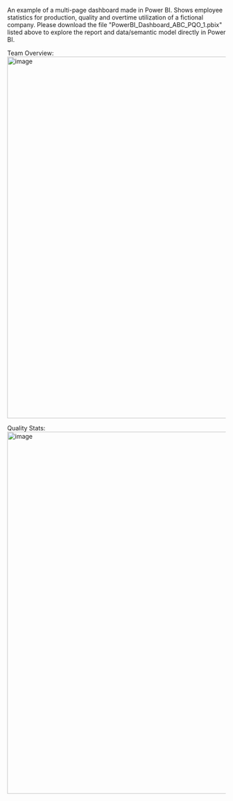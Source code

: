 An example of a multi-page dashboard made in Power BI. Shows employee statistics for production, quality and overtime utilization of a fictional company.
Please download the file "PowerBI_Dashboard_ABC_PQO_1.pbix" listed above to explore the report and data/semantic model directly in Power BI.

Team Overview:
<img width="1454" height="832" alt="image" src="https://github.com/user-attachments/assets/a1e9d3bd-551b-4fc9-ae2e-0c279ab1eb4f" />

Quality Stats:
<img width="1449" height="833" alt="image" src="https://github.com/user-attachments/assets/76c5b5f4-9519-4554-bbc9-61c9e221e6b6" />




